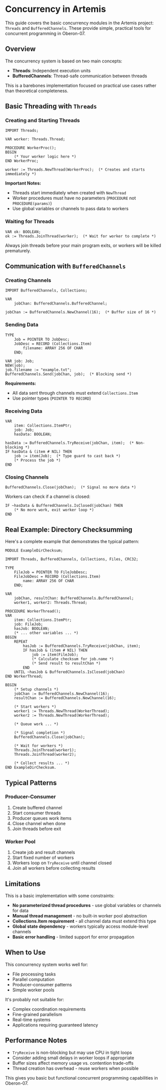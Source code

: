 # Concurrency in Artemis

This guide covers the basic concurrency modules in the Artemis project: `Threads` and `BufferedChannels`. These provide simple, practical tools for concurrent programming in Oberon-07.

## Overview

The concurrency system is based on two main concepts:
- **Threads**: Independent execution units
- **BufferedChannels**: Thread-safe communication between threads

This is a barebones implementation focused on practical use cases rather than theoretical completeness.

## Basic Threading with `Threads`

### Creating and Starting Threads

```oberon
IMPORT Threads;

VAR worker: Threads.Thread;

PROCEDURE WorkerProc();
BEGIN
    (* Your worker logic here *)
END WorkerProc;

worker := Threads.NewThread(WorkerProc);  (* Creates and starts immediately *)
```

**Important Notes:**
- Threads start immediately when created with `NewThread`
- Worker procedures must have no parameters (`PROCEDURE` not `PROCEDURE(params)`)
- Use global variables or channels to pass data to workers

### Waiting for Threads

```oberon
VAR ok: BOOLEAN;
ok := Threads.JoinThread(worker);  (* Wait for worker to complete *)
```

Always join threads before your main program exits, or workers will be killed prematurely.

## Communication with `BufferedChannels`

### Creating Channels

```oberon
IMPORT BufferedChannels, Collections;

VAR 
    jobChan: BufferedChannels.BufferedChannel;
    
jobChan := BufferedChannels.NewChannel(16);  (* Buffer size of 16 *)
```

### Sending Data

```oberon
TYPE
    Job = POINTER TO JobDesc;
    JobDesc = RECORD (Collections.Item)
        filename: ARRAY 256 OF CHAR
    END;

VAR job: Job;
NEW(job);
job.filename := "example.txt";
BufferedChannels.Send(jobChan, job);  (* Blocking send *)
```

**Requirements:**
- All data sent through channels must extend `Collections.Item`
- Use pointer types (`POINTER TO RECORD`)

### Receiving Data

```oberon
VAR 
    item: Collections.ItemPtr;
    job: Job;
    hasData: BOOLEAN;

hasData := BufferedChannels.TryReceive(jobChan, item);  (* Non-blocking *)
IF hasData & (item # NIL) THEN
    job := item(Job);  (* Type guard to cast back *)
    (* Process the job *)
END
```

### Closing Channels

```oberon
BufferedChannels.Close(jobChan);  (* Signal no more data *)
```

Workers can check if a channel is closed:
```oberon
IF ~hasData & BufferedChannels.IsClosed(jobChan) THEN
    (* No more work, exit worker loop *)
END
```

## Real Example: Directory Checksumming

Here's a complete example that demonstrates the typical pattern:

```oberon
MODULE ExampleDirChecksum;

IMPORT Threads, BufferedChannels, Collections, Files, CRC32;

TYPE
    FileJob = POINTER TO FileJobDesc;
    FileJobDesc = RECORD (Collections.Item)
        name: ARRAY 256 OF CHAR
    END;

VAR
    jobChan, resultChan: BufferedChannels.BufferedChannel;
    worker1, worker2: Threads.Thread;

PROCEDURE WorkerThread();
VAR
    item: Collections.ItemPtr;
    job: FileJob;
    hasJob: BOOLEAN;
    (* ... other variables ... *)
BEGIN
    REPEAT
        hasJob := BufferedChannels.TryReceive(jobChan, item);
        IF hasJob & (item # NIL) THEN
            job := item(FileJob);
            (* Calculate checksum for job.name *)
            (* Send result to resultChan *)
        END
    UNTIL ~hasJob & BufferedChannels.IsClosed(jobChan)
END WorkerThread;

BEGIN
    (* Setup channels *)
    jobChan := BufferedChannels.NewChannel(16);
    resultChan := BufferedChannels.NewChannel(16);
    
    (* Start workers *)
    worker1 := Threads.NewThread(WorkerThread);
    worker2 := Threads.NewThread(WorkerThread);
    
    (* Queue work ... *)
    
    (* Signal completion *)
    BufferedChannels.Close(jobChan);
    
    (* Wait for workers *)
    Threads.JoinThread(worker1);
    Threads.JoinThread(worker2);
    
    (* Collect results ... *)
END ExampleDirChecksum.
```

## Typical Patterns

### Producer-Consumer
1. Create buffered channel
2. Start consumer threads
3. Producer queues work items
4. Close channel when done
5. Join threads before exit

### Worker Pool
1. Create job and result channels
2. Start fixed number of workers
3. Workers loop on `TryReceive` until channel closed
4. Join all workers before collecting results

## Limitations

This is a basic implementation with some constraints:

- **No parameterized thread procedures** - use global variables or channels for data
- **Manual thread management** - no built-in worker pool abstraction  
- **Collections.Item requirement** - all channel data must extend this type
- **Global state dependency** - workers typically access module-level channels
- **Basic error handling** - limited support for error propagation

## When to Use

This concurrency system works well for:
- File processing tasks
- Parallel computation
- Producer-consumer patterns
- Simple worker pools

It's probably not suitable for:
- Complex coordination requirements
- Fine-grained parallelism
- Real-time systems
- Applications requiring guaranteed latency

## Performance Notes

- `TryReceive` is non-blocking but may use CPU in tight loops
- Consider adding small delays in worker loops if appropriate
- Buffer sizes affect memory usage vs. contention trade-offs
- Thread creation has overhead - reuse workers when possible

This gives you basic but functional concurrent programming capabilities in Oberon-07.
